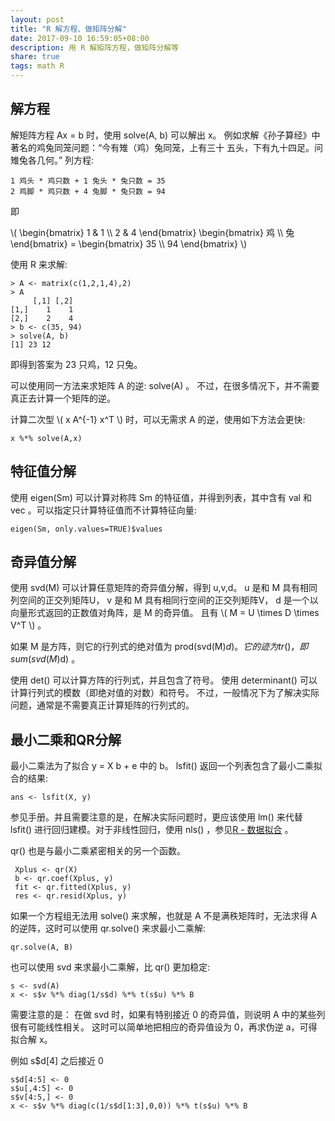 ```yaml
---
layout: post
title: "R 解方程、做矩阵分解"
date: 2017-09-10 16:59:05+08:00
description: 用 R 解矩阵方程，做矩阵分解等
share: true
tags: math R
---
```


<script src='https://cdnjs.cloudflare.com/ajax/libs/mathjax/2.7.0/MathJax.js?config=TeX-MML-AM_CHTML'></script>

## 解方程

解矩阵方程 Ax = b 时，使用 solve(A, b) 可以解出 x。
例如求解《孙子算经》中著名的鸡兔同笼问题：“今有雉（鸡）兔同笼，上有三十
五头，下有九十四足。问雉兔各几何。” 列方程:

    1 鸡头 * 鸡只数 + 1 兔头 * 兔只数 = 35
    2 鸡脚 * 鸡只数 + 4 兔脚 * 兔只数 = 94

即

\\( \\begin{bmatrix} 1 & 1 \\\\ 2 & 4 \\end{bmatrix} \\begin{bmatrix} 鸡 \\\\ 兔 \\end{bmatrix} = \\begin{bmatrix} 35 \\\\ 94 \\end{bmatrix} \\)

使用 R 来求解:

    > A <- matrix(c(1,2,1,4),2)
    > A
         [,1] [,2]
    [1,]    1    1
    [2,]    2    4
    > b <- c(35, 94)
    > solve(A, b)
    [1] 23 12

即得到答案为 23 只鸡，12 只兔。

可以使用同一方法来求矩阵 A 的逆: solve(A) 。
不过，在很多情况下，并不需要真正去计算一个矩阵的逆。

计算二次型 \\( x A^{-1} x^T \\) 时，可以无需求 A 的逆，使用如下方法会更快:

    x %*% solve(A,x)

## 特征值分解

使用 eigen(Sm) 可以计算对称阵 Sm 的特征值，并得到列表，其中含有 val 和
vec 。可以指定只计算特征值而不计算特征向量:

    eigen(Sm, only.values=TRUE)$values

## 奇异值分解

使用 svd(M) 可以计算任意矩阵的奇异值分解，得到 u,v,d。
u 是和 M 具有相同列空间的正交列矩阵U，
v 是和 M 具有相同行空间的正交列矩阵V，
d 是一个以向量形式返回的正数值对角阵，是 M 的奇异值。
且有 \\( M = U \times D \times V^T \\) 。

如果 M 是方阵，则它的行列式的绝对值为 prod(svd(M)$d) 。
它的迹为 tr()，即 sum(svd(M)$d) 。

使用 det() 可以计算方阵的行列式，并且包含了符号。
使用 determinant() 可以计算行列式的模数（即绝对值的对数）和符号。
不过，一般情况下为了解决实际问题，通常是不需要真正计算矩阵的行列式的。

## 最小二乘和QR分解

最小二乘法为了拟合 y = X b + e 中的 b。
lsfit() 返回一个列表包含了最小二乘拟合的结果:

    ans <- lsfit(X, y)

参见手册。并且需要注意的是，在解决实际问题时，更应该使用 lm() 来代替
lsfit() 进行回归建模。对于非线性回归，使用 nls() ，参见[R - 数据拟合](./r-vector-fit) 。

qr() 也是与最小二乘紧密相关的另一个函数。

     Xplus <- qr(X)
     b <- qr.coef(Xplus, y)
     fit <- qr.fitted(Xplus, y)
     res <- qr.resid(Xplus, y)

如果一个方程组无法用 solve() 来求解，也就是 A 不是满秩矩阵时，无法求得
A 的逆阵，这时可以使用 qr.solve() 来求最小二乘解:

    qr.solve(A, B)

也可以使用 svd 来求最小二乘解，比 qr() 更加稳定:

    s <- svd(A)
    x <- s$v %*% diag(1/s$d) %*% t(s$u) %*% B

需要注意的是：
在做 svd 时，如果有特别接近 0 的奇异值，则说明 A 中的某些列很有可能线性相关。
这时可以简单地把相应的奇异值设为 0，再求伪逆 a，可得拟合解 x。

例如 s$d[4] 之后接近 0

    s$d[4:5] <- 0
    s$u[,4:5] <- 0
    s$v[4:5,] <- 0
    x <- s$v %*% diag(c(1/s$d[1:3],0,0)) %*% t(s$u) %*% B

